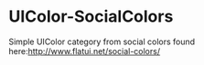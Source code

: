 UIColor-SocialColors
====================

Simple UIColor category from social colors found here:http://www.flatui.net/social-colors/
